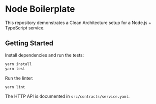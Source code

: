 # Node Boilerplate

This repository demonstrates a Clean Architecture setup for a Node.js + TypeScript service.

## Getting Started

Install dependencies and run the tests:

```bash
yarn install
yarn test
```

Run the linter:

```bash
yarn lint
```

The HTTP API is documented in `src/contracts/service.yaml`.
